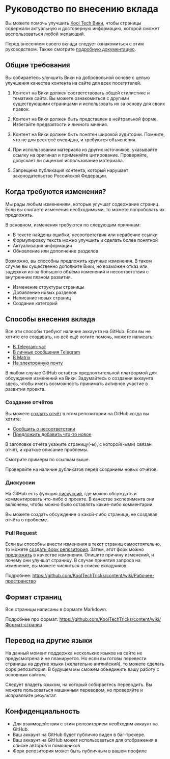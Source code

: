 # Руководство по внесению вклада

Вы можете помочь улучшить
[Kool Tech Вики](https://kooltechtricks.org), чтобы страницы
содержали актуальную и достоверную информацию, которой сможет воспользоваться
любой желающий.

Перед внесением своего вклада следует ознакомиться с этим руководством. Также
смотрите [подробную документацию](https://github.com/KoolTechTricks/content/wiki).

## Общие требования

Вы собираетесь улучшить Вики на добровольной основе с целью улучшения качества
контента на сайте для всех посетителей.

1. Контент на Вики должен соответствовать общей стилистике и тематике сайта.
Вы можете ознакомиться с другими существующими страницами и использовать их за
основу для своих правок.

2. Контент на Вики должен быть представлен в нейтральной форме. Избегайте
предвзятости и личного мнения.

3. Контент на Вики должен быть понятен широкой аудитории. Помните, что не для
всех всё очевидно, и требуются объяснения.

4. При использовании материала из других источников, указывайте ссылку на
оригинал и применяйте цитирование. Проверяйте, допускает ли лицензия
использование материала.

5. Запрещена публикация контента, который нарушает законодательство Российской
Федерации.

## Когда требуются изменения?

Мы рады любым изменениям, которые улучшат содержание страниц. Если вы считаете
изменения необходимыми, то можете попробовать их предложить.

В основном, изменения требуются по следующим причинам:

- В тексте найдены ошибки, несоответствия или нерабочие ссылки
- Формулировку текста можно улучшить и сделать более понятной
- Актуализация информации
- Обновление или дополнение разделов

Возможно, вы способны предложить крупные изменения. В таком случае вы
существенно дополните Вики, но возможен отказ или задержки из-за большого объёма
изменений и несоответствия с внутренним планом развития.

- Изменение структуры страницы
- Добавление новых разделов
- Написание новых страниц
- Создание категорий

## Способы внесения вклада

Все эти способы требуют наличие аккаунта на GitHub. Если вы не хотите его
создавать, но всё ещё хотите помочь, можете написать:

- [В Telegram-чат](https://t.me/KoolTechChat)
- [В личные сообщения Telegram](https://t.me/KoolTechLord)
- [В Matrix](https://go.kde.org/matrix/#/@kooltechtricks:matrix.org)
- [На электронную почту](mailto:kooltechnologytricks@gmail.com)

В любом случае GitHub остаётся предпочтительной платформой для обсуждения
изменений на Вики. Задумайтесь о создании аккаунта здесь, чтобы иметь
возможность принимать активное участие в развитии проекта.

### Создание отчётов

Вы можете [создать отчёт](https://github.com/KoolTechTricks/content/issues/new) в
этом репозитории на GitHub когда вы хотите:

- [Сообщить о несоответствии](https://github.com/KoolTechTricks/content/issues/5)
- [Предложить добавить что-то новое](https://github.com/KoolTechTricks/content/issues/4)

В заголовке отчёта укажите страницу(-ы), с которой(-ыми) связан отчёт, и краткое
описание проблемы.

Смотрите примеры по ссылкам выше.

Проверяйте на наличие дубликатов перед созданием новых отчётов.

### Дискуссии

На GitHub есть функция
[дискуссий](https://github.com/KoolTechTricks/content/discussions), где можно
обсуждать и комментировать что-либо о проекте. В качестве эксперимента они
включены, чтобы можно было оставлять какие-либо комментарии.

Вы можете создать обсуждение о какой-либо странице, не создавая отчёта о
проблеме.

### Pull Request

Если вы способны внести изменения в текст страниц самостоятельно, то можете
[создать форк репозитория](https://docs.github.com/en/get-started/quickstart/fork-a-repo).
Затем, этот форк можно
[предложить](https://github.com/KoolTechTricks/content/pulls) в качестве
изменения. Опишите причину изменений, и почему они улучшат страницу. В случае
принятия запроса на изменение, вы можете числиться в списке вкладчиков.

Подробнее: https://github.com/KoolTechTricks/content/wiki/Рабочее-пространство

## Формат страниц

Все страницы написаны в формате Markdown.

Подробнее про формат: https://github.com/KoolTechTricks/content/wiki/Формат-страниц

## Перевод на другие языки

На данный момент поддержка нескольких языков на сайте не предусмотрена и не
планируется. Но если вы готовы перевести страницы на другие языки (желательно
английский), то можете сделать форк репозитория. В будущем мы сможем объединить
вашу работу с основным сайтом.

Следует владеть языком, на который собираетесь переводить. Вы можете
пользоваться машинным переводом, но проверяйте и исправляйте результат.

## Конфиденциальность

- Для взаимодействия с этим репозиторием необходим аккаунт на GitHub.
- Ваш аккаунт на GitHub будет публично виден в баг-трекере.
- Ваш аккаунт на GitHub может использоваться для отображения в списке авторов и
помощников
- Форк репозитория может быть публичным в вашем профиле
